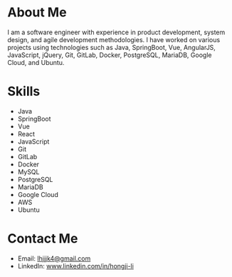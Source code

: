 # About Me
I am a software engineer with experience in product development, system design, and agile development methodologies. I have worked on various projects using technologies such as Java, SpringBoot, Vue, AngularJS, JavaScript, jQuery, Git, GitLab, Docker, PostgreSQL, MariaDB, Google Cloud, and Ubuntu.

# Skills
- Java
- SpringBoot
- Vue
- React
- JavaScript
- Git
- GitLab
- Docker
- MySQL
- PostgreSQL
- MariaDB
- Google Cloud
- AWS
- Ubuntu

# Contact Me
- Email: lhjjjk4@gmail.com
- LinkedIn: www.linkedin.com/in/hongji-li

<!---
KeithHello/KeithHello is a ✨ special ✨ repository because its `README.md` (this file) appears on your GitHub profile.
You can click the Preview link to take a look at your changes.
--->

